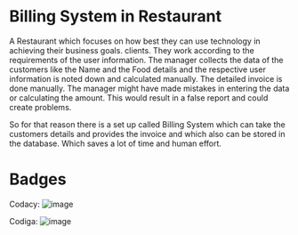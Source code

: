 # Billing System in Restaurant

A Restaurant which focuses on how best they can use technology in achieving their business goals. clients. They work according to the requirements of the user information. The manager collects the data of the customers like the Name and the Food details and the respective user information is noted down and calculated manually. The detailed invoice is done manually. The manager might have made mistakes in entering the data or calculating the amount. This would result in a false report and could create problems.

So for that reason there is a set up called Billing System which can take the customers details and provides the invoice and which also can be stored in the database.
Which saves a lot of time and human effort.

#  Badges

Codacy: ![image](https://user-images.githubusercontent.com/101818853/161396935-3775d6e5-bb9e-4e1a-90e3-a1bda5f5e1af.png)

Codiga: ![image](https://user-images.githubusercontent.com/101818853/161396736-f30dd3d5-9152-4055-b2d3-865f85659647.png)
